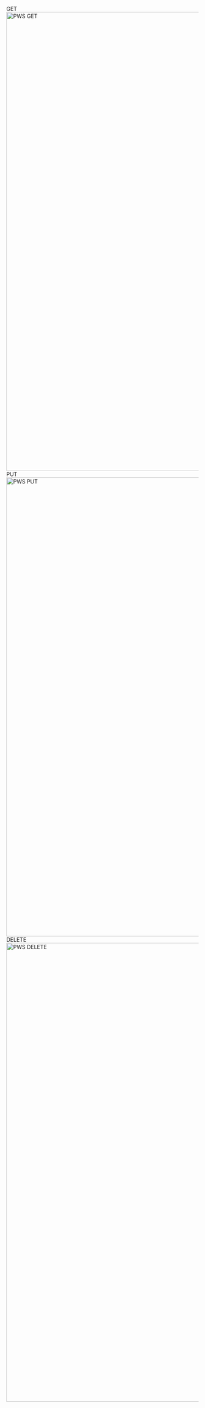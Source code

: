 GET <img width="1920" height="1200" alt="PWS GET" src="https://github.com/user-attachments/assets/99424fda-dfa4-4a3f-80c8-4ed609040fe0" />
PUT <img width="1920" height="1200" alt="PWS PUT" src="https://github.com/user-attachments/assets/51712932-429e-431d-afd0-c65b74d969f0" />
DELETE <img width="1920" height="1200" alt="PWS DELETE" src="https://github.com/user-attachments/assets/fbff053d-6c99-43d1-9819-3bc1780e7fe5" />
